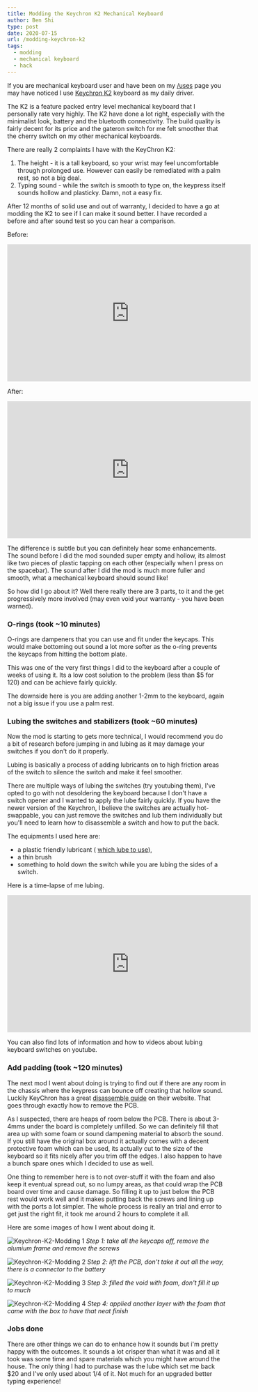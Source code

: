 ```yaml
---
title: Modding the Keychron K2 Mechanical Keyboard
author: Ben Shi
type: post
date: 2020-07-15
url: /modding-keychron-k2
tags:
  - modding
  - mechanical keyboard
  - hack
---
```


If you are mechanical keyboard user and have been on my
[/uses](https://hbish.com/uses/) page you may have noticed I use
[Keychron K2](https://www.keychron.com/products/keychron-k2-wireless-mechanical-keyboard)
keyboard as my daily driver.

The K2 is a feature packed entry level mechanical keyboard that I
personally rate very highly. The K2 have done a lot right, especially
with the minimalist look, battery and the bluetooth connectivity. The
build quality is fairly decent for its price and the gateron switch for
me felt smoother that the cherry switch on my other mechanical
keyboards.

There are really 2 complaints I have with the KeyChron K2:

1. The height - it is a tall keyboard, so your wrist may feel
   uncomfortable through prolonged use. However can easily be remediated
   with a palm rest, so not a big deal.
2. Typing sound - while the switch is smooth to type on, the keypress
   itself sounds hollow and plasticky. Damn, not a easy fix.

After 12 months of solid use and out of warranty, I decided to have a go
at modding the K2 to see if I can make it sound better. I have recorded
a before and after sound test so you can hear a comparison.

Before:

<iframe width="560" height="315" src="https://www.youtube-nocookie.com/embed/cAZnXS1C3Zk" frameborder="0" allow="accelerometer; autoplay; encrypted-media; gyroscope; picture-in-picture" allowfullscreen></iframe>

After:

<iframe width="560" height="315" src="https://www.youtube-nocookie.com/embed/wMfrIxf72-M" frameborder="0" allow="accelerometer; autoplay; encrypted-media; gyroscope; picture-in-picture" allowfullscreen></iframe>


The difference is subtle but you can definitely hear some enhancements.
The sound before I did the mod sounded super empty and hollow, its
almost like two pieces of plastic tapping on each other (especially when
I press on the spacebar). The sound after I did the mod is much more
fuller and smooth, what a mechanical keyboard should sound like!

So how did I go about it? Well there really there are 3 parts, to it and
the get progressively more involved (may even void your warranty - you
have been warned).

### O-rings (took ~10 minutes)

O-rings are dampeners that you can use and fit under the keycaps. This
would make bottoming out sound a lot more softer as the o-ring prevents
the keycaps from hitting the bottom plate.

This was one of the very first things I did to the keyboard after a
couple of weeks of using it. Its a low cost solution to the problem
(less than $5 for 120) and can be achieve fairly quickly.

The downside here is you are adding another 1-2mm to the keyboard, again
not a big issue if you use a palm rest.

### Lubing the switches and stabilizers (took ~60 minutes)

Now the mod is starting to gets more technical, I would recommend you do
a bit of research before jumping in and lubing as it may damage your
switches if you don't do it properly.

Lubing is basically a process of adding lubricants on to high friction
areas of the switch to silence the switch and make it feel smoother.

There are multiple ways of lubing the switches (try youtubing them),
I've opted to go with not desoldering the keyboard because I don't have
a switch opener and I wanted to apply the lube fairly quickly. If you
have the newer version of the Keychron, I believe the switches are
actually hot-swappable, you can just remove the switches and lub them
individually but you'll need to learn how to disassemble a switch and
how to put the back.

The equipments I used here are:

- a plastic friendly lubricant (
  [which lube to use](https://www.keebtalk.com/t/which-lube-for-switch-lube-an-updated-guide-on-the-what-how-and-where-of-switch-lubricants/5052)),
- a thin brush
- something to hold down the switch while you are lubing the sides of a
  switch.

Here is a time-lapse of me lubing.

<iframe width="560" height="315" src="https://www.youtube-nocookie.com/embed/2kOK78kJ1C4" frameborder="0" allow="accelerometer; autoplay; encrypted-media; gyroscope; picture-in-picture" allowfullscreen></iframe>

You can also find lots of information and how to videos about lubing
keyboard switches on youtube.

### Add padding (took ~120 minutes)

The next mod I went about doing is trying to find out if there are any
room in the chassis where the keypress can bounce off creating that
hollow sound. Luckily KeyChron has a great
[disassemble guide](https://www.google.com/search?q=keychron+k2+unassemble)
on their website. That goes through exactly how to remove the PCB.

As I suspected, there are heaps of room below the PCB. There is about
3-4mms under the board is completely unfilled. So we can definitely fill
that area up with some foam or sound dampening material to absorb the
sound. If you still have the original box around it actually comes with
a decent protective foam which can be used, its actually cut to the size
of the keyboard so it fits nicely after you trim off the edges. I also
happen to have a bunch spare ones which I decided to use as well.

One thing to remember here is to not over-stuff it with the foam and
also keep it eventual spread out, so no lumpy areas, as that could wrap
the PCB board over time and cause damage. So filling it up to just below
the PCB rest would work well and it makes putting back the screws and
lining up with the ports a lot simpler. The whole process is really an
trial and error to get just the right fit, it took me around 2 hours to
complete it all.

Here are some images of how I went about doing it.

![Keychron-K2-Modding 1](Keychron-K2-Modding_1.jpg) *Step 1: take all
the keycaps off, remove the alumium frame and remove the screws*

![Keychron-K2-Modding 2](Keychron-K2-Modding_2.jpg) *Step 2: lift the
PCB, don't take it out all the way, there is a connector to the battery*

![Keychron-K2-Modding 3](Keychron-K2-Modding_3.jpg) *Step 3: filled the
void with foam, don't fill it up to much*

![Keychron-K2-Modding 4](Keychron-K2-Modding_4.jpg) *Step 4: applied
another layer with the foam that came with the box to have that neat
finish*

### Jobs done

There are other things we can do to enhance how it sounds but i'm pretty
happy with the outcomes. It sounds a lot crisper than what it was and
all it took was some time and spare materials which you might have
around the house. The only thing I had to purchase was the lube which
set me back $20 and I've only used about 1/4 of it. Not much for an
upgraded better typing experience!
